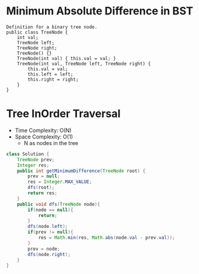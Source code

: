 # Minimum Absolute Difference in BST

```
Definition for a binary tree node.
public class TreeNode {
    int val;
    TreeNode left;
    TreeNode right;
    TreeNode() {}
    TreeNode(int val) { this.val = val; }
    TreeNode(int val, TreeNode left, TreeNode right) {
        this.val = val;
        this.left = left;
        this.right = right;
    }
}
```

# Tree InOrder Traversal

- Time Complexity: O(N)
- Space Complexity: O(1)
  - N as nodes in the tree

```java
class Solution {
    TreeNode prev;
    Integer res;
    public int getMinimumDifference(TreeNode root) {
        prev = null;
        res = Integer.MAX_VALUE;
        dfs(root);
        return res;
    }
    public void dfs(TreeNode node){
        if(node == null){
            return;
        }
        dfs(node.left);
        if(prev != null){
            res = Math.min(res, Math.abs(node.val - prev.val));
        }
        prev = node;
        dfs(node.right);
    }
}
```
